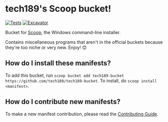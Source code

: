 # tech189's Scoop bucket!

[![Tests](https://github.com/tech189/tech189-bucket/actions/workflows/ci.yml/badge.svg)](https://github.com/tech189/tech189-bucket/actions/workflows/ci.yml) [![Excavator](https://github.com/tech189/tech189-bucket/actions/workflows/excavator.yml/badge.svg)](https://github.com/tech189/tech189-bucket/actions/workflows/excavator.yml)

Bucket for [Scoop](https://scoop.sh), the Windows command-line installer.

Contains miscellaneous programs that aren't in the official buckets because they're too niche or very new. Enjoy! 😊

How do I install these manifests?
---------------------------------

To add this bucket, run `scoop bucket add tech189-bucket https://github.com/tech189/tech189-bucket`. To install, do `scoop install <manifest>`.

How do I contribute new manifests?
----------------------------------

To make a new manifest contribution, please read the [Contributing Guide](https://github.com/ScoopInstaller/.github/blob/main/.github/CONTRIBUTING.md).
